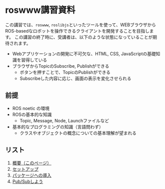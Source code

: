 # roswww講習資料

この講習では、`roswww`, `roslibjs`といったツールを使って、WEBブラウザからROS-basedなロボットを操作できるクライアントを開発することを目指します。
この講習の終了時に、受講者は、以下のような状態になっていることが期待されます。

- Webアプリケーションの開発に不可欠な、HTML, CSS, JavaScriptの基礎知識を習得している
- ブラウザからTopicのSubscribe, Publishができる
  - ボタンを押すことで、TopicのPublishができる
  - Subscribeした内容に応じ、画面の表示を変化させられる

## 前提
- ROS noetic の環境
- ROSの基本的な知識
  - Topic, Message, Node, Launchファイルなど
- 基本的なプログラミングの知識（言語問わず）
  - クラスやオブジェクトの概念についての基本理解が望まれる

## リスト
1. [概要（このページ）](readme.md)
2. [セットアップ](setup.md)
3. [パッケージへの導入](integration.md)
4. [Pub/Subしよう](pubsub.md)